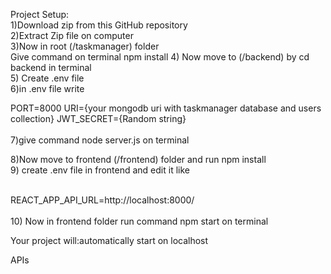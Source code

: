 Project Setup: <br>
1)Download zip from this GitHub repository <br>
2)Extract Zip file on computer <br>
3)Now in root (/taskmanager) folder <br>
Give command on terminal npm install
4) Now move to (/backend) by cd backend in terminal <br>
5) Create .env file <br>
6)in .env file write <br>

PORT=8000
URI={your mongodb uri with taskmanager database and users collection}
JWT_SECRET={Random string}
 <br>
 <br>
7)give command node server.js on terminal <br>

8)Now move to frontend (/frontend) folder and run npm install <br>
9) create .env file in frontend and edit it like <br> <br>

REACT_APP_API_URL=http://localhost:8000/
<br><br>
10) Now in frontend folder run command npm start on terminal <br>

Your project will:automatically start on localhost

APIs
